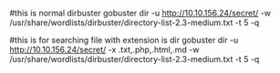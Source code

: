 
#this is normal dirbuster
gobuster dir -u http://10.10.156.24/secret/ -w /usr/share/wordlists/dirbuster/directory-list-2.3-medium.txt -t 5 -q


#this is for searching file with extension is dir
gobuster dir -u http://10.10.156.24/secret/ -x .txt,.php,.html,.md -w /usr/share/wordlists/dirbuster/directory-list-2.3-medium.txt -t 5 -q

